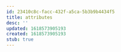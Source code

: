 ```yaml
---
id: 23410c8c-facc-432f-a5ca-5b3b9b4434f5
title: attributes
desc: ''
updated: 1618573905193
created: 1618573905193
stub: true
---
```



